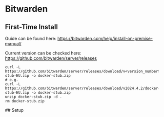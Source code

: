 # Bitwarden

## First-Time Install

Guide can be found here: https://bitwarden.com/help/install-on-premise-manual/

Current version can be checked here: https://github.com/bitwarden/server/releases

```shell
curl -L https://github.com/bitwarden/server/releases/download/v<version_number>/docker-stub-EU.zip -o docker-stub.zip
# e.g.
curl -L https://github.com/bitwarden/server/releases/download/v2024.4.2/docker-stub-EU.zip -o docker-stub.zip
unzip docker-stub.zip -d .
rm docker-stub.zip
```

## Setup
